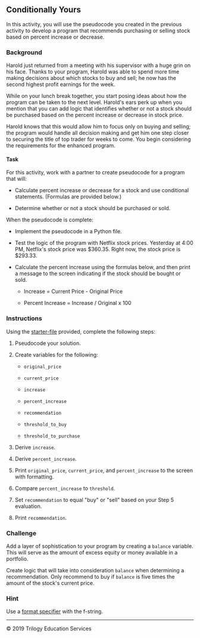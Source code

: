 ## Conditionally Yours

In this activity, you will use the pseudocode you created in the previous activity to develop a program that recommends purchasing or selling stock based on percent increase or decrease.

### Background

Harold just returned from a meeting with his supervisor with a huge grin on his face. Thanks to your program, Harold was able to spend more time making decisions about which stocks to buy and sell; he now has the second highest profit earnings for the week. 

While on your lunch break together, you start posing ideas about how the program can be taken to the next level. Harold's ears perk up when you mention that you can add logic that identifies whether or not a stock should be purchased based on the percent increase or decrease in stock price. 

Harold knows that this would allow him to focus only on buying and selling; the program would handle all decision making and get him one step closer to securing the title of top trader for weeks to come. You begin considering the requirements for the enhanced program.

#### Task

For this activity, work with a partner to create pseudocode for a program that will:

* Calculate percent increase or decrease for a stock and use conditional statements. (Formulas are provided below.)

* Determine whether or not a stock should be purchased or sold.

When the pseudocode is complete: 

* Implement the pseudocode in a Python file. 

* Test the logic of the program with Netflix stock prices. Yesterday at 4:00 PM, Netflix's stock price was $360.35. Right now, the stock price is $293.33. 

* Calculate the percent increase using the formulas below, and then print a message to the screen indicating if the stock should be bought or sold.

    * Increase = Current Price - Original Price

    * Percent Increase = Increase / Original x 100

### Instructions

Using the [starter-file](Unsolved/conditionally_yours.py) provided, complete the following steps:

1. Pseudocode your solution. 

2. Create variables for the following: 
 
    * `original_price`

    * `current_price`

    * `increase`

    * `percent_increase`

    * `recommendation`

    * `threshold_to_buy`

    * `threshold_to_purchase`

3. Derive `increase`. 

4. Derive `percent_increase`. 

5. Print `original_price`, `current_price`, and `percent_increase` to the screen with formatting. 

6. Compare `percent_increase` to `threshold`. 

7. Set `recommendation` to equal "buy" or "sell" based on your Step 5 evaluation. 

8. Print `recommendation`. 

### Challenge

Add a layer of sophistication to your program by creating a `balance` variable. This will serve as the amount of excess equity or money available in a portfolio. 

Create logic that will take into consideration `balance` when determining a recommendation. Only recommend to buy if `balance` is five times the amount of the stock's current price.

### Hint

Use a [format specifier](https://www.python.org/dev/peps/pep-0498/#format-specifiers) with the f-string.

---

© 2019 Trilogy Education Services
